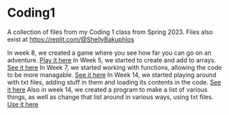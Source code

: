 # Coding1
A collection of files from my Coding 1 class from Spring 2023. Files also exist at https://replit.com/@ShellyBakuphlos

In week 8, we created a game where you see how far you can go on an adventure. [Play it here](https://replit.com/@ShellyBakuphlos/Coding-1-Week-8b#main.cpp)
In Week 5, we started to create and add to arrays. [See it here](https://replit.com/@ShellyBakuphlos/Coding-1-Week-5b?v=1)
In Week 7, we started working with functions, allowing the code to be more managable. [See it here](https://replit.com/@ShellyBakuphlos/Coding-1-Week-7?v=1)
In Week 14, we started playing around with txt files, adding stuff in them and loading its contents in the code. [See it here](https://replit.com/@ShellyBakuphlos/Coding1-Week14?v=1)
Also in week 14, we created a program to make a list of various things, as well as change that list around in various ways, using txt files. [Use it here](https://replit.com/@ShellyBakuphlos/Coding1-Week14?v=1)

